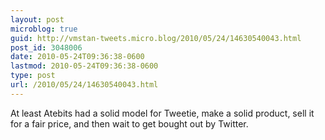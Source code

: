 ```yaml
---
layout: post
microblog: true
guid: http://vmstan-tweets.micro.blog/2010/05/24/14630540043.html
post_id: 3048006
date: 2010-05-24T09:36:38-0600
lastmod: 2010-05-24T09:36:38-0600
type: post
url: /2010/05/24/14630540043.html
---
```

At least Atebits had a solid model for Tweetie, make a solid product, sell it for a fair price, and then wait to get bought out by Twitter.
